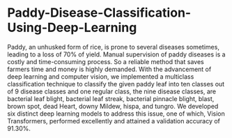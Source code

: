 # Paddy-Disease-Classification-Using-Deep-Learning
Paddy, an unhusked form of rice, is prone to several diseases sometimes, leading to a loss of 70% of yield. Manual supervision of paddy diseases is a costly and time-consuming process. So a reliable method that saves farmers time and money is highly demanded. With the advancement of deep learning and computer vision, we implemented a multiclass classification technique to classify the given paddy leaf into ten classes out of 9 disease classes and one regular class, the nine disease classes, are bacterial leaf blight, bacterial leaf streak, bacterial pinnacle blight, blast, brown spot, dead Heart, downy Mildew, hispa, and tungro. We developed six distinct deep learning models to address this issue, one of which, Vision Transformers, performed excellently and attained a validation accuracy of 91.30%.
